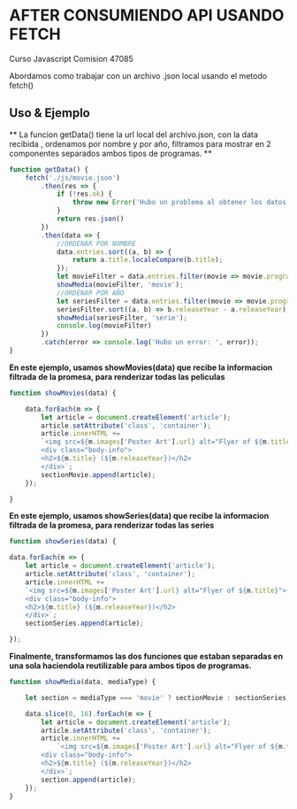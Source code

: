 
# AFTER CONSUMIENDO API USANDO FETCH

Curso Javascript Comision 47085

Abordamos como trabajar con un archivo .json local usando el metodo fetch()
## Uso & Ejemplo
** La funcion getData() tiene la url local del archivo.json, con la data recibida , ordenamos por nombre y por año, filtramos para mostrar en 2 componentes separados ambos tipos de programas. **
```javascript
function getData() {
    fetch('./js/movie.json')
        .then(res => {
            if (!res.ok) {
                throw new Error('Hubo un problema al obtener los datos.');
            }
            return res.json()
        })
        .then(data => {
            //ORDENAR POR NOMBRE
            data.entries.sort((a, b) => {
                return a.title.localeCompare(b.title);
            });
            let movieFilter = data.entries.filter(movie => movie.programType === 'movie');
            showMedia(movieFilter, 'movie');
            //ORDENAR POR AÑO
            let seriesFilter = data.entries.filter(movie => movie.programType === 'series');
            seriesFilter.sort((a, b) => b.releaseYear - a.releaseYear);
            showMedia(seriesFilter, 'serie');
            console.log(movieFilter)
        })
        .catch(error => console.log('Hubo un error: ', error));
}
```


**En este ejemplo, usamos showMovies(data) que recibe la informacion filtrada de la promesa, para renderizar todas las peliculas**
```javascript
function showMovies(data) {

    data.forEach(m => {
        let article = document.createElement('article');
        article.setAttribute('class', 'container');
        article.innerHTML += 
        `<img src=${m.images['Poster Art'].url} alt="Flyer of ${m.title}">
        <div class="body-info"> 
        <h2>${m.title} (${m.releaseYear})</h2>
        </div>`;
        sectionMovie.append(article);
    });

}

```

**En este ejemplo, usamos showSeries(data) que recibe la informacion filtrada de la promesa, para renderizar todas las series**
```javascript
function showSeries(data) {

data.forEach(m => {
    let article = document.createElement('article');
    article.setAttribute('class', 'container');
    article.innerHTML += 
    `<img src=${m.images['Poster Art'].url} alt="Flyer of ${m.title}">
    <div class="body-info"> 
    <h2>${m.title} (${m.releaseYear})</h2>
    </div>`;
    sectionSeries.append(article);

});

```

**Finalmente, transformamos las dos funciones que estaban separadas en una sola haciendola reutilizable para ambos tipos de programas.**
```javascript
function showMedia(data, mediaType) {

    let section = mediaType === 'movie' ? sectionMovie : sectionSeries;

    data.slice(0, 16).forEach(m => {
        let article = document.createElement('article');
        article.setAttribute('class', 'container');
        article.innerHTML +=
            `<img src=${m.images['Poster Art'].url} alt="Flyer of ${m.title}">
        <div class="body-info"> 
        <h2>${m.title} (${m.releaseYear})</h2>
        </div>`;
        section.append(article);
    });
}

```
